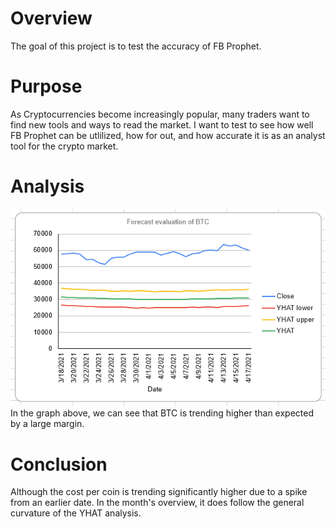 # Overview
The goal of this project is to test the accuracy of FB Prophet.

# Purpose
As Cryptocurrencies become increasingly popular, many traders want to find new tools and ways to read the market. I want to test to see how well FB Prophet can be utlilized, how for out, and how accurate it is as an analyst tool for the crypto market.

# Analysis
![](img/evaluation.png)
In the graph above, we can see that BTC is trending higher than expected by a large margin.

# Conclusion
Although the cost per coin is trending significantly higher due to a spike from an earlier date. In the month's overview, it does follow the general curvature of the YHAT analysis.